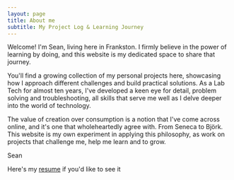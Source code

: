 ```yaml
---
layout: page
title: About me
subtitle: My Project Log & Learning Journey
---
```


Welcome! I'm Sean, living here in Frankston. I firmly believe in the power of learning by doing, and this website is my dedicated space to share that journey.

You'll find a growing collection of my personal projects here, showcasing how I approach different challenges and build practical solutions. As a Lab Tech for almost ten years, I've developed a keen eye for detail, problem solving and troubleshooting, all skills that serve me well as I delve deeper into the world of technology. 

The value of creation over consumption is a notion that I've come across online, and it's one that wholeheartedly agree with. From Seneca to Björk.  This website is my own experiment in applying this philosophy, as work on projects that challenge me, help me learn and to grow.

 Sean

Here's my [resume](https://seanwest1.github.io/assets/resume.html) if you'd like to see it 